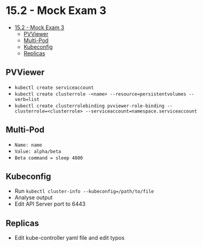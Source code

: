 # 15.2 - Mock Exam 3

- [15.2 - Mock Exam 3](#152---mock-exam-3)
  - [PVViewer](#pvviewer)
  - [Multi-Pod](#multi-pod)
  - [Kubeconfig](#kubeconfig)
  - [Replicas](#replicas)

## PVViewer

- `kubectl create serviceaccount`
- `kubectl create clusterrole -<name> --resource=persistentvolumes --verb=list`
- `kubectl create clusterrolebinding pvviewer-role-binding --clusterrole=<clusterrole> --serviceaccount=namespace.serviceaccount`

## Multi-Pod

- `Name: name`
- `Value: alpha/beta`
- `Beta command = sleep 4800`

## Kubeconfig

- Run `kubectl cluster-info --kubeconfig=/path/to/file`
- Analyse output
- Edit API Server port to 6443

## Replicas

- Edit kube-controller yaml file and edit typos
